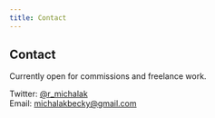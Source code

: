 ```yaml
---
title: Contact
---
```


## Contact

Currently open for commissions and freelance work.

Twitter: [@r_michalak](https://twitter.com/r_michalak)<br> Email:
[michalakbecky@gmail.com](mailto:michalakbecky@gmail.com)
